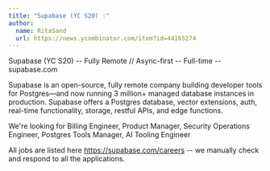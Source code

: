 ```yaml
---
title: "Supabase (YC S20) :"
author:
  name: RitaSand
  url: https://news.ycombinator.com/item?id=44165274
---
```

Supabase (YC S20) -- Fully Remote &#x2F;&#x2F; Async-first -- Full-time -- supabase.com

Supabase is an open-source, fully remote company building developer tools for Postgres—and now running 3 million+ managed database instances in production. Supabase offers a Postgres database, vector extensions, auth, real-time functionality, storage, restful APIs, and edge functions.

We&#x27;re looking for Billing Engineer, Product Manager, Security Operations Engineer, Postgres Tools Manager, AI Tooling Engineer

All jobs are listed here <a href="https:&#x2F;&#x2F;supabase.com&#x2F;careers">https:&#x2F;&#x2F;supabase.com&#x2F;careers</a> -- we manually check and respond to all the applications.
<JobApplication />
